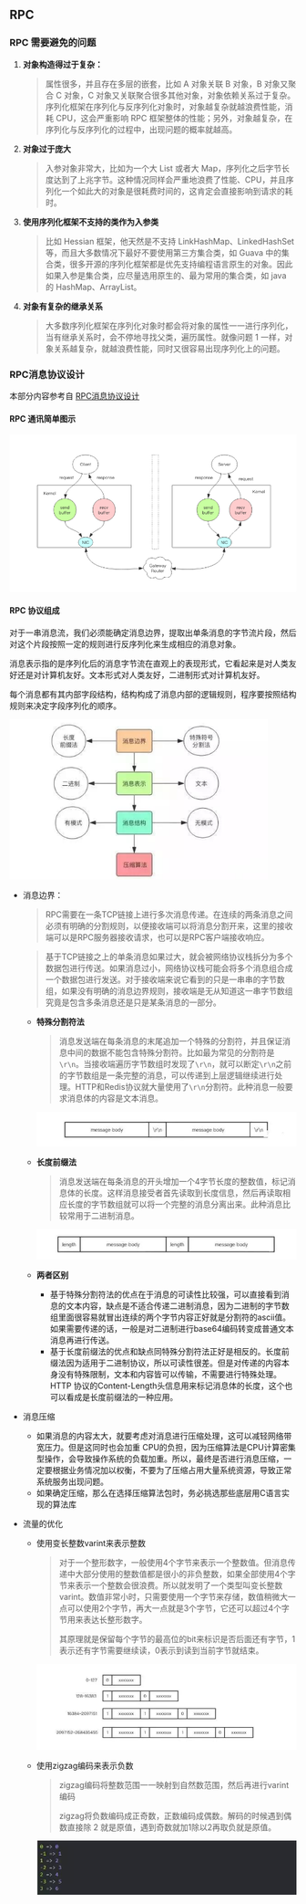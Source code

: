 ## RPC

### RPC 需要避免的问题

1. **对象构造得过于复杂：**

   > 属性很多，并且存在多层的嵌套，比如 A 对象关联 B 对象，B 对象又聚合 C 对象，C 对象又关联聚合很多其他对象，对象依赖关系过于复杂。序列化框架在序列化与反序列化对象时，对象越复杂就越浪费性能，消耗 CPU，这会严重影响 RPC 框架整体的性能；另外，对象越复杂，在序列化与反序列化的过程中，出现问题的概率就越高。

2. **对象过于庞大**

   > 入参对象非常大，比如为一个大 List 或者大 Map，序列化之后字节长度达到了上兆字节。这种情况同样会严重地浪费了性能、CPU，并且序列化一个如此大的对象是很耗费时间的，这肯定会直接影响到请求的耗时。

3. **使用序列化框架不支持的类作为入参类**

   > 比如 Hessian 框架，他天然是不支持 LinkHashMap、LinkedHashSet 等，而且大多数情况下最好不要使用第三方集合类，如 Guava 中的集合类，很多开源的序列化框架都是优先支持编程语言原生的对象。因此如果入参是集合类，应尽量选用原生的、最为常用的集合类，如 java 的 HashMap、ArrayList。

4. **对象有复杂的继承关系**

   > 大多数序列化框架在序列化对象时都会将对象的属性一一进行序列化，当有继承关系时，会不停地寻找父类，遍历属性。就像问题 1 一样，对象关系越复杂，就越浪费性能，同时又很容易出现序列化上的问题。



### RPC消息协议设计

本部分内容参考自 [RPC消息协议设计](http://byteliu.com/2018/06/11/RPC消息协议设计/)

#### RPC 通讯简单图示

<img src="./image/RPC通讯.png" alt="RPC通讯" style="zoom:80%;" />



#### RPC 协议组成

对于一串消息流，我们必须能确定消息边界，提取出单条消息的字节流片段，然后对这个片段按照一定的规则进行反序列化来生成相应的消息对象。

消息表示指的是序列化后的消息字节流在直观上的表现形式，它看起来是对人类友好还是对计算机友好。文本形式对人类友好，二进制形式对计算机友好。

每个消息都有其内部字段结构，结构构成了消息内部的逻辑规则，程序要按照结构规则来决定字段序列化的顺序。

<img src="./image/RPC协议简单图解.png" alt="RPC协议简单图解" style="zoom:80%;" />



* 消息边界：

  > RPC需要在一条TCP链接上进行多次消息传递。在连续的两条消息之间必须有明确的分割规则，以便接收端可以将消息分割开来，这里的接收端可以是RPC服务器接收请求，也可以是RPC客户端接收响应。

  > 基于TCP链接之上的单条消息如果过大，就会被网络协议栈拆分为多个数据包进行传送。如果消息过小，网络协议栈可能会将多个消息组合成一个数据包进行发送。对于接收端来说它看到的只是一串串的字节数组，如果没有明确的消息边界规则，接收端是无从知道这一串字节数组究竟是包含多条消息还是只是某条消息的一部分。

  * **特殊分割符法**

    > 消息发送端在每条消息的末尾追加一个特殊的分割符，并且保证消息中间的数据不能包含特殊分割符。比如最为常见的分割符是`\r\n`。当接收端遍历字节数组时发现了`\r\n`，就可以断定`\r\n`之前的字节数组是一条完整的消息，可以传递到上层逻辑继续进行处理。HTTP和Redis协议就大量使用了`\r\n`分割符。此种消息一般要求消息体的内容是文本消息。
    
    ![分隔符分割法](./image/分隔符分割法.png)
    
  * **长度前缀法**
  
    > 消息发送端在每条消息的开头增加一个4字节长度的整数值，标记消息体的长度。这样消息接受者首先读取到长度信息，然后再读取相应长度的字节数组就可以将一个完整的消息分离出来。此种消息比较常用于二进制消息。
  
    ![长度前缀法](./image/长度前缀法.png)
    
  * **两者区别**
  
    * 基于特殊分割符法的优点在于消息的可读性比较强，可以直接看到消息的文本内容，缺点是不适合传递二进制消息，因为二进制的字节数组里面很容易就冒出连续的两个字节内容正好就是分割符的ascii值。如果需要传递的话，一般是对二进制进行base64编码转变成普通文本消息再进行传送。
    * 基于长度前缀法的优点和缺点同特殊分割符法正好是相反的。长度前缀法因为适用于二进制协议，所以可读性很差。但是对传递的内容本身没有特殊限制，文本和内容皆可以传输，不需要进行特殊处理。HTTP 协议的Content-Length头信息用来标记消息体的长度，这个也可以看成是长度前缀法的一种应用。
  
* 消息压缩

  * 如果消息的内容太大，就要考虑对消息进行压缩处理，这可以减轻网络带宽压力。但是这同时也会加重 CPU的负担，因为压缩算法是CPU计算密集型操作，会导致操作系统的负载加重。所以，最终是否进行消息压缩，一定要根据业务情况加以权衡，不要为了压缩占用大量系统资源，导致正常系统服务出现问题。
  * 如果确定压缩，那么在选择压缩算法包时，务必挑选那些底层用C语言实现的算法库

* 流量的优化

  * 使用变长整数varint来表示整数

    > 对于一个整形数字，一般使用4个字节来表示一个整数值。但消息传递中大部分使用的整数值都是很小的非负整数，如果全部使用4个字节来表示一个整数会很浪费。所以就发明了一个类型叫变长整数varint。数值非常小时，只需要使用一个字节来存储，数值稍微大一点可以使用2个字节，再大一点就是3个字节，它还可以超过4个字节用来表达长整形数字。
    >
    > 其原理就是保留每个字节的最高位的bit来标识是否后面还有字节，1表示还有字节需要继续读，0表示到读到当前字节就结束。

    ![流量优化](./image/流量优化.png)

  * 使用zigzag编码来表示负数

    > zigzag编码将整数范围一一映射到自然数范围，然后再进行varint编码
    >
    > zigzag将负数编码成正奇数，正数编码成偶数。解码的时候遇到偶数直接除 2 就是原值，遇到奇数就加1除以2再取负就是原值。

    ![zigzag编码](./image/zigzag编码.png)

    